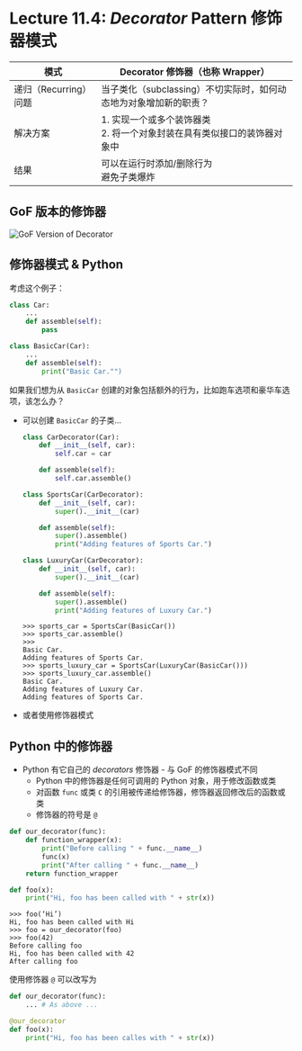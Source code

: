 # Lecture 11.4: *Decorator* Pattern 修饰器模式  

| 模式 | Decorator 修饰器（也称 Wrapper） |
| --- | --- |
| 递归（Recurring）问题 | 当子类化（subclassing）不切实际时，如何动态地为对象增加新的职责？ |
| 解决方案 | 1. 实现一个或多个装饰器类<br>2. 将一个对象封装在具有类似接口的装饰器对象中 |
| 结果 | 可以在运行时添加/删除行为<br>避免子类爆炸 |

## GoF 版本的修饰器  
![GoF Version of Decorator](https://user-images.githubusercontent.com/57821066/234462912-88c60eac-d96e-4b88-bc2d-4e9088ece447.png)  

## 修饰器模式 & Python  
考虑这个例子：  
```Python
class Car:
    ...
    def assemble(self):
        pass

class BasicCar(Car):
    ...
    def assemble(self):
        print("Basic Car."")
```
如果我们想为从 `BasicCar` 创建的对象包括额外的行为，比如跑车选项和豪华车选项，该怎么办？  
- 可以创建 `BasicCar` 的子类…
    ```Python
    class CarDecorator(Car):
        def __init__(self, car):
            self.car = car

        def assemble(self):
            self.car.assemble()

    class SportsCar(CarDecorator):
        def __init__(self, car):
            super().__init__(car)

        def assemble(self):
            super().assemble()
            print("Adding features of Sports Car.")

    class LuxuryCar(CarDecorator):
        def __init__(self, car):
            super().__init__(car)

        def assemble(self):
            super().assemble()
            print("Adding features of Luxury Car.")
    ```
    ```
    >>> sports_car = SportsCar(BasicCar())
    >>> sports_car.assemble()
    >>>
    Basic Car.
    Adding features of Sports Car.
    >>> sports_luxury_car = SportsCar(LuxuryCar(BasicCar()))
    >>> sports_luxury_car.assemble()
    Basic Car. 
    Adding features of Luxury Car. 
    Adding features of Sports Car.
    ```
- 或者使用修饰器模式  

## Python 中的修饰器  
- Python 有它自己的 *decorators* 修饰器 - 与 GoF 的修饰器模式不同  
    - Python 中的修饰器是任何可调用的 Python 对象，用于修改函数或类  
    - 对函数 `func` 或类 `C` 的引用被传递给修饰器，修饰器返回修改后的函数或类  
    - 修饰器的符号是 `@`
```Python
def our_decorator(func):
    def function_wrapper(x):
        print("Before calling " + func.__name__)
        func(x)
        print("After calling " + func.__name__)
    return function_wrapper

def foo(x):
    print("Hi, foo has been called with " + str(x))
```
```
>>> foo(‘Hi’)
Hi, foo has been called with Hi
>>> foo = our_decorator(foo)
>>> foo(42)
Before calling foo
Hi, foo has been called with 42
After calling foo
```
使用修饰器 `@` 可以改写为  
```Python
def our_decorator(func):
    ... # As above ...

@our_decorator
def foo(x):
    print("Hi, foo has been calles with " + str(x))
```